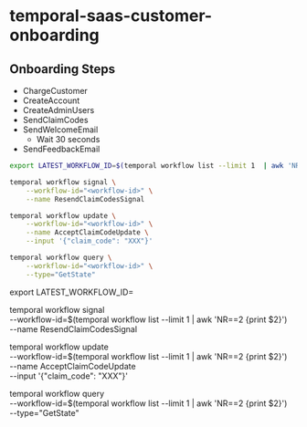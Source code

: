 # temporal-saas-customer-onboarding

## Onboarding Steps

- ChargeCustomer
- CreateAccount
- CreateAdminUsers
- SendClaimCodes
- SendWelcomeEmail
  - Wait 30 seconds
- SendFeedbackEmail

```bash
export LATEST_WORKFLOW_ID=$(temporal workflow list --limit 1  | awk 'NR==2 {print $2}')

temporal workflow signal \
    --workflow-id="<workflow-id>" \
    --name ResendClaimCodesSignal

temporal workflow update \
    --workflow-id="<workflow-id>" \
    --name AcceptClaimCodeUpdate \
    --input '{"claim_code": "XXX"}'

temporal workflow query \
    --workflow-id="<workflow-id>" \
    --type="GetState"
```


export LATEST_WORKFLOW_ID=

temporal workflow signal \
    --workflow-id=$(temporal workflow list --limit 1  | awk 'NR==2 {print $2}') \
    --name ResendClaimCodesSignal

temporal workflow update \
    --workflow-id=$(temporal workflow list --limit 1  | awk 'NR==2 {print $2}') \
    --name AcceptClaimCodeUpdate \
    --input '{"claim_code": "XXX"}'

temporal workflow query \
    --workflow-id=$(temporal workflow list --limit 1  | awk 'NR==2 {print $2}') \
    --type="GetState"